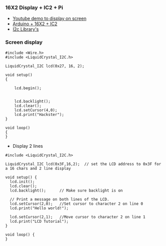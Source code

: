 ### 16X2 Display + IC2 + Pi
- [Youtube demo to display on screen](https://www.youtube.com/watch?v=3XLjVChVgec)
- [Arduino + 16X2 + IC2](https://www.youtube.com/watch?v=f6Gz4I4-UjU)
- [I2c Library's](https://github.com/fdebrabander/Arduino-LiquidCrystal-I2C-library)

### Screen display

```
#include <Wire.h> 
#include <LiquidCrystal_I2C.h>

LiquidCrystal_I2C lcd(0x27, 16, 2);

void setup()
{

	lcd.begin();


	lcd.backlight();
	lcd.clear();
	lcd.setCursor(4,0);
	lcd.print("Hackster");
}

void loop()
{
}
```
- Display 2 lines
```
#include <LiquidCrystal_I2C.h>

LiquidCrystal_I2C lcd(0x3F,16,2);  // set the LCD address to 0x3F for a 16 chars and 2 line display

void setup() {
  lcd.init();
  lcd.clear();         
  lcd.backlight();      // Make sure backlight is on
  
  // Print a message on both lines of the LCD.
  lcd.setCursor(2,0);   //Set cursor to character 2 on line 0
  lcd.print("Hello world!");
  
  lcd.setCursor(2,1);   //Move cursor to character 2 on line 1
  lcd.print("LCD Tutorial");
}

void loop() {
}
```

